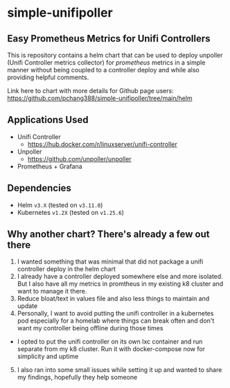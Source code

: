 # simple-unifipoller
## Easy Prometheus Metrics for Unifi Controllers
This is repository contains a helm chart that can be used to deploy unpoller (Unifi Controller metrics collector)  for *_prometheus_* metrics in a simple manner without being coupled to a controller deploy and while also providing helpful comments.

Link here to chart with more details for Github page users: https://github.com/pchang388/simple-unifipoller/tree/main/helm

## Applications Used
* Unifi Controller
    - https://hub.docker.com/r/linuxserver/unifi-controller
* Unpoller
    - https://github.com/unpoller/unpoller
* Prometheus + Grafana

## Dependencies
* Helm `v3.X` (tested on `v3.11.0`)
* Kubernetes `v1.2X` (tested on `v1.25.6`)

## Why another chart? There's already a few out there
1. I wanted something that was minimal that did not package a unifi controller deploy in the helm chart
2. I already have a controller deployed somewhere else and more isolated. But I also have all my metrics in promtheus in my existing k8 cluster and want to manage it there.
3. Reduce bloat/text in values file and also less things to maintain and update
4. Personally, I want to avoid putting the unifi controller in a kubernetes pod especially for a homelab where things can break often and don't want my controller being offline during those times
 - I opted to put the unifi controller on its own lxc container and run separate from my k8 cluster. Run it with docker-compose now for simplicity and uptime
5. I also ran into some small issues while setting it up and wanted to share my findings, hopefully they help someone
